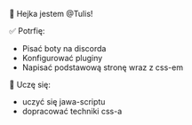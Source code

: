 👋 Hejka jestem @Tulis!

✅ Potrfię: 
- Pisać boty na discorda
- Konfigurować pluginy
- Napisać podstawową stronę wraz z css-em

🌱 Uczę się:
- uczyć się jawa-scriptu
- dopracować techniki css-a
